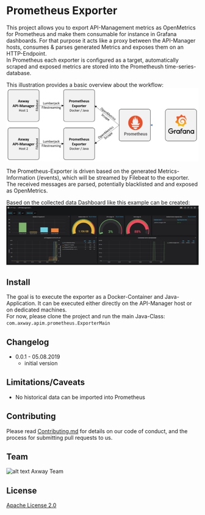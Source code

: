 # Prometheus Exporter

This project allows you to export API-Management metrics as OpenMetrics for Prometheus and make them consumable for instance in Grafana dashboards. For that 
purpose it acts like a proxy between the API-Manager hosts, consumes & parses generated Metrics and exposes them on an HTTP-Endpoint.   
In Prometheus each exporter is configured as a target, automatically scraped and exposed metrics are stored into the Prometheush time-series-database. 

This illustration provides a basic overview about the workflow:  
![APIManager-Prometheus Exporter overview]( https://github.com/Axway-API-Management-Plus/apimanager-prometheus-exporter/blob/master/misc/images/apimanager-prometheus-exporter-overview.png )

The Prometheus-Exporter is driven based on the generated Metrics-Information (/events), which will be streamed by Filebeat to the 
exporter. The received messages are parsed, potentially blacklisted and and exposed as OpenMetrics.  

Based on the collected data Dashboard like this example can be created:
![Grafana Dashboard]( https://github.com/Axway-API-Management-Plus/apimanager-prometheus-exporter/blob/master/misc/images/apimanager-prometheus-exporter-sample-grafana-dashboard.png )



## Install
The goal is to execute the exporter as a Docker-Container and Java-Application. It can be executed either directly on the API-Manager host or on dedicated machines.  
For now, please clone the project and run the main Java-Class: `com.axway.apim.prometheus.ExporterMain` 

## Changelog
- 0.0.1 - 05.08.2019
  - initial version
  
## Limitations/Caveats
- No historical data can be imported into Prometheus


## Contributing

Please read [Contributing.md](https://github.com/Axway-API-Management-Plus/Common/blob/master/Contributing.md) for details on our code of conduct, and the process for submitting pull requests to us.  

## Team

![alt text][Axwaylogo] Axway Team

[Axwaylogo]: https://github.com/Axway-API-Management/Common/blob/master/img/AxwayLogoSmall.png  "Axway logo"


## License
[Apache License 2.0](/LICENSE)
